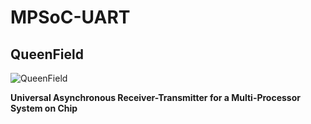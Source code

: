 # MPSoC-UART
## QueenField

![QueenField](../main/icon.jpg)

**Universal Asynchronous Receiver-Transmitter for a Multi-Processor System on Chip**

